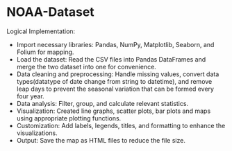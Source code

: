 # NOAA-Dataset

Logical Implementation:

* Import necessary libraries: Pandas, NumPy, Matplotlib, Seaborn, and Folium for mapping.
* Load the dataset: Read the CSV files into Pandas DataFrames and merge the two dataset into one for convenience.
* Data cleaning and preprocessing: Handle missing values, convert data types(datatype of date change from string to datetime), and remove leap days to prevent the seasonal variation that can be formed every four year.
* Data analysis: Filter, group, and calculate relevant statistics.
* Visualization: Created line graphs, scatter plots, bar plots and maps using appropriate plotting functions.
* Customization: Add labels, legends, titles, and formatting to enhance the visualizations.
* Output: Save the map as HTML files to reduce the file size.

